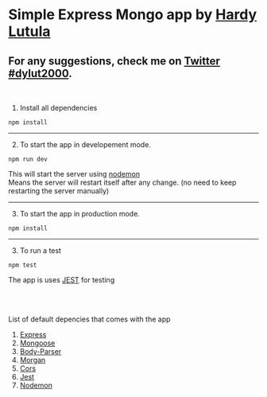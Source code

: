# Simple Express Mongo app by [Hardy Lutula](https://github.com/dylut2000)

## For any suggestions, check me on [Twitter #dylut2000](https://twitter.com/dylut2000?lang=en).
<br>


1. Install all dependencies
```
npm install
```
<hr>

2. To start the app in developement mode.
```
npm run dev
```
This will start the server using [nodemon](https://www.npmjs.com/package/nodemon)
<br>
Means the server will restart itself after any change. (no need to keep restarting the server manually)
<hr>

3. To start the app in production mode.
```
npm install
```
<hr>

3. To run a test
```
npm test
```
The app is uses [JEST](https://jestjs.io/) for testing

<br><br>

List of default depencies that comes with the app<br>
1. [Express](https://expressjs.com/)
2. [Mongoose](https://mongoosejs.com/)
3. [Body-Parser](https://www.npmjs.com/package/body-parser)
4. [Morgan](https://www.npmjs.com/package/morgan)
5. [Cors](https://www.npmjs.com/package/cors)
6. [Jest](https://jestjs.io/)
7. [Nodemon](https://www.npmjs.com/package/nodemon)
